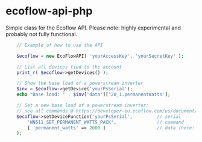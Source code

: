 # ecoflow-api-php
Simple class for the Ecoflow API. Please note: highly experimental and probably not fully functional.

```php
    // Example of how to use the API

    $ecoflow = new EcoFlowAPI( 'yourAccessKey', 'yourSecretKey' );

    // List all devices tied to the account
    print_r( $ecoflow->getDevices() );

    // Show the base load of a powerstream inverter
    $inv = $ecoflow->getDevice('yourPsSerial');
    echo "Base load: " . $inv['data']['20_1.permanentWatts'];

    // Set a new base load of a powerstream inverter;
    // see all commands @ https://developer-eu.ecoflow.com/us/document/powerStreamMicroInverter
    $ecoflow->setDeviceFunction('yourPsSerial',         // serial
        'WN511_SET_PERMANENT_WATTS_PACK',               // command
        [ 'permanent_watts' => 2000 ]                   // data (here: 200 Watts; PS uses 0.1 units)
    );

```
